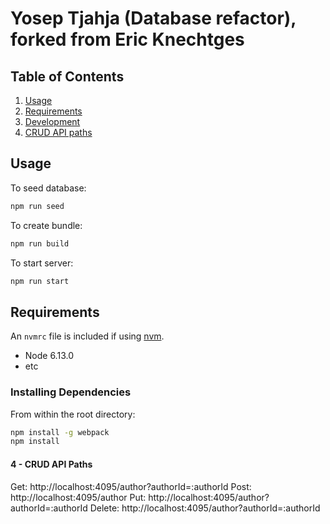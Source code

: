 # Yosep Tjahja (Database refactor), forked from Eric Knechtges

## Table of Contents

1. [Usage](#Usage)
2. [Requirements](#requirements)
3. [Development](#development)
4. [CRUD API paths](#crudpaths)

## Usage

To seed database:

```sh
npm run seed
```

To create bundle:

```sh
npm run build
```

To start server:

```sh
npm run start
```

## Requirements

An `nvmrc` file is included if using [nvm](https://github.com/creationix/nvm).

- Node 6.13.0
- etc

### Installing Dependencies

From within the root directory:

```sh
npm install -g webpack
npm install
```

#### 4 - CRUD API Paths

Get: http://localhost:4095/author?authorId=:authorId
Post: http://localhost:4095/author
Put: http://localhost:4095/author?authorId=:authorId
Delete: http://localhost:4095/author?authorId=:authorId
